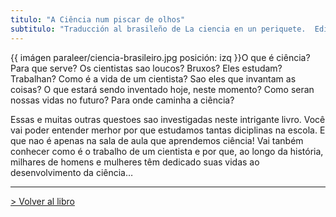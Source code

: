 ```yaml
---
titulo: "A Ciência num piscar de olhos"
subtitulo: "Traducción al brasileño de La ciencia en un periquete.  Editora Ática"
---
```

{{ imágen paraleer/ciencia-brasileiro.jpg posición: izq }}O que é ciência?
Para que serve? Os cientistas sao loucos? Bruxos? Eles estudam? Trabalhan?
Como é a vida de um cientista? Sao eles que invantam as coisas? O que estará
sendo inventado hoje, neste momento? Como seran nossas vidas no futuro? Para
onde caminha a ciência?

Essas e muitas outras questoes sao investigadas neste intrigante livro. Você
vai poder entender merhor por que estudamos tantas diciplinas na escola. E
que nao é apenas na sala de aula que aprendemos ciência! Vai tanbém conhecer
como é o trabalho de um cientista e por que, ao longo da história, milhares
de homens e mulheres têm dedicado suas vidas ao desenvolvimento da ciência…

* * *

[> Volver al libro](http:/mislibros/periquete)

